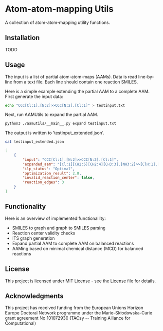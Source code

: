 # Atom-atom-mapping Utils

A collection of atom-atom-mapping utility functions. 

## Installation

TODO

## Usage

The input is a list of partial atom-atom-maps (AAMs). Data is read line-by-line
from a text file. Each line should contain one reaction SMILES.

Here is a simple example extending the partial AAM to a complete AAM. First
generate the input data:

```bash
echo "CCC[Cl:1].[N:2]>>CCC[N:2].[Cl:1]" > testinput.txt
```

Next, run AAMUtils to expand the partial AAM. 

```bash 
python3 ./aamutils/__main__.py expand testinput.txt
```

The output is written to 'testinput_extended.json'. 

```bash 
cat testinput_extended.json 
```

```json 
[
    {
        "input": "CCC[Cl:1].[N:2]>>CCC[N:2].[Cl:1]",
        "expanded_aam": "[Cl:1][CH2:5][CH2:4][CH3:3].[NH3:2]>>[ClH:1].[NH2:2][CH2:5][CH2:4][CH3:3]",
        "ilp_status": "Optimal",
        "optimization_result": 2.0,
        "invalid_reaction_center": false,
        "reaction_edges": 3
    }
]
```

## Functionality
Here is an overview of implemented functionallity:

- SMILES to graph and graph to SMILES parsing
- Reaction center validity checks
- ITS graph generation
- Expand partial AAM to complete AAM on balanced reactions
- AAMing based on minimal chemical distance (MCD) for balanced reactions

## License

This project is licensed under MIT License - see the [License](LICENSE) file
for details.

## Acknowledgments

This project has received funding from the European Unions Horizon Europe
Doctoral Network programme under the Marie-Skłodowska-Curie grant agreement No
101072930 (TACsy -- Training Alliance for Computational)
